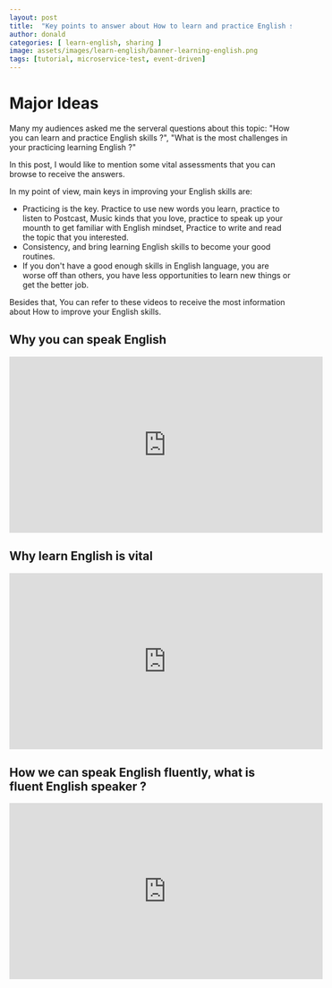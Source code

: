 ```yaml
---
layout: post
title:  "Key points to answer about How to learn and practice English skills ?"
author: donald
categories: [ learn-english, sharing ]
image: assets/images/learn-english/banner-learning-english.png
tags: [tutorial, microservice-test, event-driven]
---
```


# Major Ideas

Many my audiences asked me the serveral questions about this topic: "How you can learn and practice English skills ?", "What is the most challenges in your practicing learning English ?"

In this post, I would like to mention some vital assessments that you can browse to receive the answers.

In my point of view, main keys in improving your English skills are:
+ Practicing is the key. Practice to use new words you learn, practice to listen to Postcast, Music kinds that you love, practice to speak up your mounth to get familiar with English mindset, Practice to write and read the topic that you interested.
+ Consistency, and bring learning English skills to become your good routines.
+ If you don't have a good enough skills in English language, you are worse off than others, you have less opportunities to learn new things or get the better job.

Besides that, You can refer to these videos to receive the most information about How to improve your English skills.


## Why you can speak English

<iframe width="560" height="315" src="https://www.youtube.com/embed/9WFMFpJgo78?si=owGdFv7jFS6pCtU1" title="YouTube video player" frameborder="0" allow="accelerometer; autoplay; clipboard-write; encrypted-media; gyroscope; picture-in-picture; web-share" referrerpolicy="strict-origin-when-cross-origin" allowfullscreen></iframe>

## Why learn English is vital

<p><iframe width="560" height="315" src="https://www.youtube.com/embed/F2Em-acYHiE?si=5xOif9pQlNV3BdwD" title="YouTube video player" frameborder="0" allow="accelerometer; autoplay; clipboard-write; encrypted-media; gyroscope; picture-in-picture; web-share" referrerpolicy="strict-origin-when-cross-origin" allowfullscreen></iframe></p>

## How we can speak English fluently, what is fluent English speaker ?

<iframe width="560" height="315" src="https://www.youtube.com/embed/dWmUsWorYh0?si=JlnXnGvFeAc7a3CD" title="YouTube video player" frameborder="0" allow="accelerometer; autoplay; clipboard-write; encrypted-media; gyroscope; picture-in-picture; web-share" referrerpolicy="strict-origin-when-cross-origin" allowfullscreen></iframe>